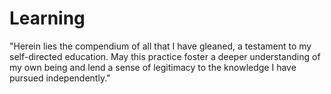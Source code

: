 # Learning
"Herein lies the compendium of all that I have gleaned, a testament to my self-directed education. May this practice foster a deeper understanding of my own being and lend a sense of legitimacy to the knowledge I have pursued independently."

